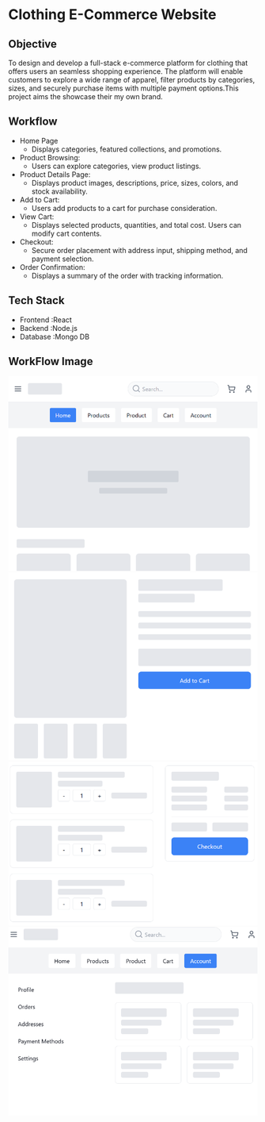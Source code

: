 # **Clothing E-Commerce Website**

## Objective

To design and develop a full-stack e-commerce platform for clothing that offers users an seamless shopping experience. The platform will enable customers to explore a wide range of apparel, filter products by categories, sizes, and securely purchase items with multiple payment options.This project aims the showcase their my own brand.

## Workflow

- Home Page
  - Displays categories, featured collections, and
    promotions.
- Product Browsing:
  - Users can explore categories, view product listings.
- Product Details Page:
  - Displays product images, descriptions, price, sizes, colors, and stock availability.
- Add to Cart:
  - Users add products to a cart for purchase consideration.
- View Cart:
  - Displays selected products, quantities, and total cost. Users can modify cart contents.
- Checkout:
  - Secure order placement with address input, shipping method, and payment selection.
- Order Confirmation:
  - Displays a summary of the order with tracking information.

## **Tech Stack**

- Frontend :React
- Backend :Node.js
- Database :Mongo DB

## **WorkFlow Image**

![Home page](./img/Screenshot%202025-02-07%20111414.png)
![product details](./img/Screenshot%202025-02-07%20111920.png)
![Cart details](./img/Screenshot%202025-02-07%20111940.png)
![Account Detail](./img/Screenshot%202025-02-07%20112022.png)
